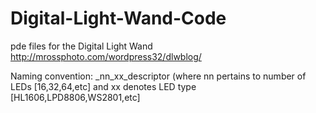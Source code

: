 Digital-Light-Wand-Code
=======================

pde files for the Digital Light Wand http://mrossphoto.com/wordpress32/dlwblog/ 

Naming convention: 
_nn_xx_descriptor (where nn pertains to number of LEDs [16,32,64,etc] and xx denotes LED type [HL1606,LPD8806,WS2801,etc]

